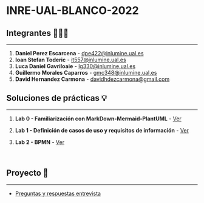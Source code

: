 # INRE-UAL-BLANCO-2022

## **Integrantes** 🙋🏽‍♂️
---
1. **Daniel Perez Escarcena**  - dpe422@inlumine.ual.es
2. **Ioan Stefan Toderic** - it557@inlumine.ual.es
3. **Luca Daniel Gavriloaie** - lg330@inlumine.ual.es
4. **Guillermo Morales Caparros** - gmc348@inlumine.ual.es
5. **David Hernandez Carmona** - davidhdezcarmona@gmail.com

## **Soluciones de prácticas** 💡

---

1. **Lab 0 - Familiarización con MarkDown-Mermaid-PlantUML** - [Ver](/lab0/src/lab0.md)

2. **Lab 1 - Definición de casos de uso y requisitos de información** - [Ver](/lab1/src/lab1.md)

3. **Lab 2 - BPMN** - [Ver](lab2/lab2.md)

<br>

## **Proyecto** 📓
---
* [Preguntas y respuestas entrevista](/Proyecto/Preguntas%20y%20respuestas%20entrevista.pdf)
